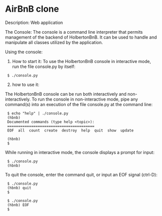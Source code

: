 #	AirBnB clone

Description:
Web application

The Console:
The console is a command line interpreter that permits management of the backend of HolbertonBnB. It can be used to handle and manipulate all classes utilized by the application.

Using the console:
1. How to start it:
To use the HolbertonBnB console in interactive mode, run the file console.py by itself:

```
 $ ./console.py 
```
2. how to use it:

The HolbertonBnB console can be run both interactively and non-interactively. To run the console in non-interactive mode, pipe any command(s) into an execution of the file console.py at the command line:

```
 $ echo "help" | ./console.py 
 (hbnb)
 Documented commands (type help <topic>):
 ========================================
 EOF  all  count  create  destroy  help  quit  show  update

 (hbnb) 
 $ 
```
While running in interactive mode, the console displays a prompt for input:

``` 
 $ ./console.py
 (hbnb) 
```
To quit the console, enter the command quit, or input an EOF signal (ctrl-D):

``` 
 $ ./console.py
 (hbnb) quit
 $
```

``` 
 $ ./console.py
 (hbnb) EOF
 $
```

